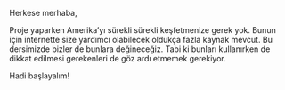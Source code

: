 Herkese merhaba,

Proje yaparken Amerika’yı sürekli sürekli keşfetmenize gerek yok. Bunun için internette size yardımcı olabilecek oldukça fazla kaynak mevcut. Bu dersimizde bizler de bunlara değineceğiz. Tabi ki bunları kullanırken de dikkat edilmesi gerekenleri de göz ardı etmemek gerekiyor.

Hadi başlayalım!